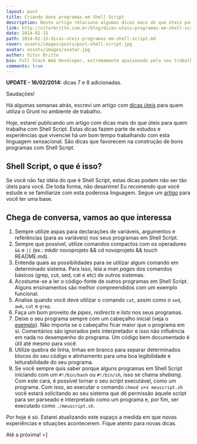```yaml
---
layout: post
title: Criando bons programas em Shell Script
description: Neste artigo relaciono algumas dicas mais do que úteis para quem trabalha com Shell Script.
link: http://vitorbritto.com.br/blog/dicas-uteis-programas-em-shell-script/
date: 2014-02-15
path: 2014-02-15-dicas-uteis-programas-em-shell-script.md
cover: assets/images/posts/post-shell-script.jpg
avatar: assets/images/avatar.jpg
author: Vitor Britto
bio: Full Stack Web Developer, extremamente apaixonado pelo seu trabalho (e Unix). Descobriu o mundo dos códigos há quase duas decádas e mantém a mesma paixão desde o primeiro dia dessa descoberta. Trabalha como freelancer full time há quase 4 anos desenvolvendo projetos voltados para a web. Também direciona boa parte do seu tempo para pesquisas, desenvolvimento de projetos open-source e escrever os artigos aqui publicados.
comments: true
---
```


**UPDATE - 16/02/2014:** dicas 7 e 8 adicionadas.

Saudações!

Há algumas semanas atrás, escrevi um artigo com [dicas úteis][8] para quem utiliza o Grunt no ambiente de trabalho.

Hoje, estarei publicando um artigo com dicas mais do que úteis para quem trabalha com Shell Script. Estas dicas fazem parte de estudos e experiências que vivenciei há um bom tempo trabalhando com esta linguagem sensacional. São dicas que favorecem na construção de bons programas com Shell Script.

## Shell Script, o que é isso?

Se você não faz idéia do que é Shell Script, estas dicas podem não ser tão úteis para você. De toda forma, não desanime! Eu recomendo que você estude e se familiarize com esta poderosa linguagem. Segue um [artigo][10] para você ter uma base.

## Chega de conversa, vamos ao que interessa

1. Sempre utilize aspas para declarações de variáveis, argumentos e referências (para as variáveis) nos seus programas em Shell Script.
2. Sempre que possível, utilize comandos compactos com os operadores `&&` e `||` (ex.: mkdir novoprojeto && cd novoprojeto && touch README.md).
3. Entenda quais as possibilidades para se utilizar algum comando em determinado sistema. Para isso, leia a _man pages_ dos comandos básicos (grep, cut, sed, cat e etc) de outros sistemas.
4. Acostume-se a ler o código-fonte de outros programas em Shell Script. Alguns ensinamentos são melhor compreendidos com um exemplo funcional.
5. Analise quando você deve utilizar o comando `cat`, assim como o `sed`, `awk`, `cut` e `grep`.
6. Faça um bom proveito de _pipes_, _redirects_ e _lists_ nos seus programas.
7. Deixe o seu programa sempre com um cabeçalho inicial (veja o [exemplo][12]). Não importa se o cabeçalho ficar maior que o programa em sí. Comentários são ignorados pelo interpretador e isso não influência em nada no desempenho do programa. Um código bem documentado é útil até mesmo para você.
8. Utilize quebra de linha, linhas em branco para separar determinados blocos do seu código e alinhamento para uma boa legibilidade e leiturabilidade do seu programa.
9. Se você sempre quis saber porque alguns programas em Shell Script iniciando com um `#!/bin/bash` ou `#!/bin/sh`, isso se chama _shebang_. Com este cara, é possível tornar o seu _script_ executável, como um programa. Com isso, ao executar o comando `chmod u+x meuscript.sh` você estará solicitando ao seu sistema que dê permissão àquele script para ser parseado e interpretado como um programa e, por fim, ser executado como `./meuscript.sh`.

Por hoje é só. Estarei atualizando este espaço a medida em que novas experiências e situações acontecerem. Fique atento para novas dicas.

Até a próxima! =]

[8]: http://www.vitorbritto.com.br/blog/dicas-uteis-para-quem-utiliza-gruntjs/
[10]: http://www.vitorbritto.com.br/blog/unix-a-base-de-tudo/
[12]: https://gist.github.com/vitorbritto/9036467
